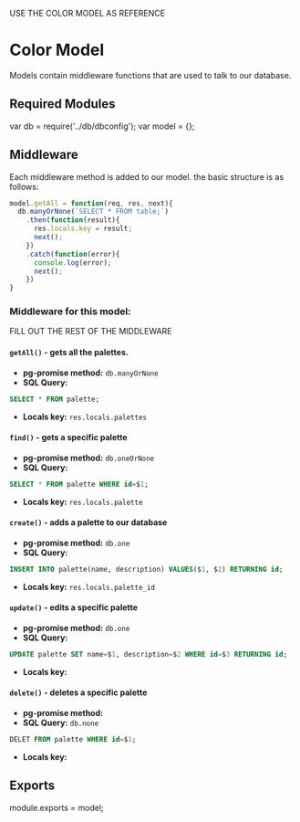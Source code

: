 USE THE COLOR MODEL AS REFERENCE
# Color Model
Models contain middleware functions that are used to talk to our database. 

## Required Modules 
var db = require('../db/dbconfig');
var model = {};

## Middleware
Each middleware method is added to our model. the basic structure is as follows:

```js
model.getAll = function(req, res, next){
  db.manyOrNone(`SELECT * FROM table;`)
    .then(function(result){
      res.locals.key = result;
      next();
    })
    .catch(function(error){
      console.log(error);
      next();
    })
}
```

### Middleware for this model:

FILL OUT THE REST OF THE MIDDLEWARE

#### `getAll()` - gets all the palettes.
- **pg-promise method:** `db.manyOrNone`
- **SQL Query:**
```sql 
SELECT * FROM palette;
```
- **Locals key:** `res.locals.palettes`
#### `find()` - gets a specific palette
- **pg-promise method:** `db.oneOrNone`
- **SQL Query:**
```sql 
SELECT * FROM palette WHERE id=$1;
```
- **Locals key:** `res.locals.palette`
#### `create()` - adds a palette to our database
- **pg-promise method:** `db.one`
- **SQL Query:**
```sql 
INSERT INTO palette(name, description) VALUES($1, $2) RETURNING id;
```
- **Locals key:** `res.locals.palette_id`
#### `update()` - edits a specific palette
- **pg-promise method:** `db.one`
- **SQL Query:**
```sql 
UPDATE palette SET name=$1, description=$2 WHERE id=$3 RETURNING id;
```
- **Locals key:** 
#### `delete()` - deletes a specific palette
- **pg-promise method:** 
- **SQL Query:** `db.none`
```sql 
DELET FROM palette WHERE id=$1;
```
- **Locals key:**  

## Exports
module.exports = model;